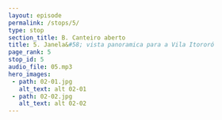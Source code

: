 ```yaml
---
layout: episode
permalink: /stops/5/
type: stop
section_title: B. Canteiro aberto
title: 5. Janela&#58; vista panoramica para a Vila Itororó
page_rank: 5
stop_id: 5
audio_file: 05.mp3
hero_images:
 - path: 02-01.jpg
   alt_text: alt 02-01
 - path: 02-02.jpg
   alt_text: alt 02-02
---
```

